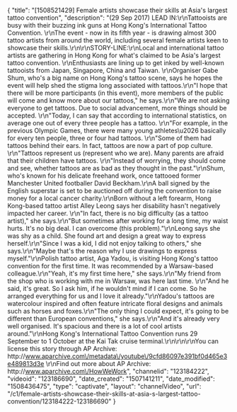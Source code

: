 {
    "title": "[1508521429] Female artists showcase their skills at Asia's largest tattoo convention",
    "description": "(29 Sep 2017) LEAD IN:\r\nTattooists are busy with their buzzing ink guns at Hong Kong's International Tattoo Convention. \r\nThe event - now in its fifth year - is drawing almost 300 tattoo artists from around the world, including several female artists keen to showcase their skills.\r\n\r\nSTORY-LINE:\r\nLocal and international tattoo artists are gathering in Hong Kong for what's claimed to be Asia's largest tattoo convention. \r\nEnthusiasts are lining up to get inked by well-known tattooists from Japan, Singapore, China and Taiwan. \r\nOrganiser Gabe Shum, who's a big name on Hong Kong's tattoo scene, says he hopes the event will help shed the stigma long associated with tattoos.\r\n\"I hope that there will be more participants (in this event), more members of the public will come and know more about our tattoos,\" he says.\r\n\"We are not asking everyone to get tattoos. Due to social advancement, more things should be accepted. \r\n\"Today, I can say that according to international statistics, on average one out of every three people has a tattoo. \r\n\"For example, in the previous Olympic Games, there were many young athletes\u2026 basically for every ten people, three or four had tattoos. \r\n\"Some of them had tattoos behind their ears. In fact, tattoos are now a part of pop culture. \r\n\"Tattoos represent us (represent who we are). Many parents are afraid that their children have tattoos. \r\n\"Instead of worrying, they should come and see, whether tattoos are as bad as they thought in the past.\"\r\nShum, who's known for his delicate freehand work, once tattooed former Manchester United footballer David Beckham.\r\nA ball signed by the English superstar is set to be auctioned off during the convention to raise money for a local cancer charity.\r\nBorn without a left forearm, Hong Kong-based tattoo artist Alley Leong says her disability hasn't negatively impacted her career.  \r\n\"In fact, there is no big difficulty (as a tattoo artist),\" she says.\r\n\"But sometimes after working for a long time, my waist hurts. It's no big deal. I can overcome (this problem).\"\r\nLeong says she was shy as a child. She found art and design a great way to express herself.\r\n\"Since I was a kid, I did not enjoy talking to others,\" she says.\r\n\"Maybe that's the reason why I use drawings to express myself.\"\r\nPolish tattoo artist, Aga Yadou, is visiting Hong Kong's tattoo convention for the first time. It was recommended by a Warsaw-based colleague.\r\n\"Yeah, it's my first time here,\" she says.\r\n\"My friend from the shop who is working with me in Warsaw, was here last time. \r\n\"And he said, it's great. So I ask him, if he wouldn't mind if I can come. So he arranged everything for us and I love it already.\"\r\nYadou's tattoos are watercolour inspired and often feature intricate floral designs and animals such as horses and foxes.\r\n\"The only thing I could expect, it's going to be different than European conventions,\" she says.\r\n\"And it's already very well organised. It's spacious and there is a lot of cool artists around.\"\r\nHong Kong's International Tattoo Convention runs 29 September to 1 October at the Kai Tak cruise terminal.\r\n\r\n\r\nYou can license this story through AP Archive: http:\/\/www.aparchive.com\/metadata\/youtube\/9cfd86097e391bf0d465e3e489813d3e \r\nFind out more about AP Archive: http:\/\/www.aparchive.com\/HowWeWork",
    "channelid": "123184222",
    "videoid": "123186690",
    "date_created": "1507141211",
    "date_modified": "1508436475",
    "type": "captivate",
    "layout": "channelVideo",
    "url": "\/c1\/female-artists-showcase-their-skills-at-asia-s-largest-tattoo-convention\/123184222-123186690"
}